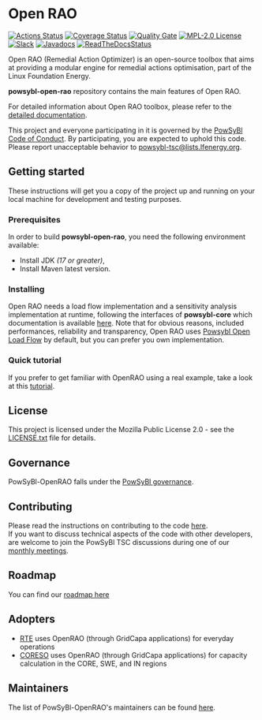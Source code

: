 # Open RAO

[![Actions Status](https://github.com/powsybl/powsybl-core/workflows/CI/badge.svg)](https://github.com/powsybl/powsybl-open-rao/actions)
[![Coverage Status](https://sonarcloud.io/api/project_badges/measure?project=com.powsybl%3Aopen-rao&metric=coverage)](https://sonarcloud.io/component_measures?id=com.powsybl%3Aopen-rao&metric=coverage)
[![Quality Gate](https://sonarcloud.io/api/project_badges/measure?project=com.powsybl%3Aopen-rao&metric=alert_status)](https://sonarcloud.io/dashboard?id=com.powsybl%3Aopen-rao)
[![MPL-2.0 License](https://img.shields.io/badge/license-MPL_2.0-blue.svg)](https://www.mozilla.org/en-US/MPL/2.0/)
[![Slack](https://img.shields.io/badge/slack-powsybl-blueviolet.svg?logo=slack)](https://join.slack.com/t/powsybl/shared_invite/zt-rzvbuzjk-nxi0boim1RKPS5PjieI0rA)
[![Javadocs](https://www.javadoc.io/badge/com.powsybl/powsybl-open-rao.svg?color=blue)](https://www.javadoc.io/doc/com.powsybl/powsybl-open-rao)
[![ReadTheDocsStatus](https://readthedocs.org/projects/powsybl-openrao/badge/?version=stable)](https://powsybl.readthedocs.io/projects/openrao/en/stable/?badge=stable)

Open RAO (Remedial Action Optimizer) is an open-source toolbox that aims at providing a modular engine for remedial
actions optimisation, part of the Linux Foundation Energy.

**powsybl-open-rao** repository contains the main features of Open RAO.

For detailed information about Open RAO toolbox, please refer to
the [detailed documentation](https://powsybl.readthedocs.io/projects/openrao/en/stable/index.html).

This project and everyone participating in it is governed by
the [PowSyBl Code of Conduct](https://github.com/powsybl/.github/blob/main/CODE_OF_CONDUCT.md).
By participating, you are expected to uphold this code. Please report unacceptable behavior
to [powsybl-tsc@lists.lfenergy.org](mailto:powsybl-tsc@lists.lfenergy.org).

## Getting started

These instructions will get you a copy of the project up and running on your local machine
for development and testing purposes.

### Prerequisites

In order to build **powsybl-open-rao**, you need the following environment available:

- Install JDK *(17 or greater)*,
- Install Maven latest version.

### Installing

Open RAO needs a load flow implementation and a sensitivity analysis implementation at runtime, following the interfaces
of **powsybl-core** which documentation is available [here](https://powsybl.readthedocs.io/projects/powsybl-core). Note
that for obvious reasons, included performances, reliability and transparency, Open RAO
uses [Powsybl Open Load Flow](https://github.com/powsybl/powsybl-open-loadflow) by default, but you can prefer you own
implementation.

### Quick tutorial

If you prefer to get familiar with OpenRAO using a real example, take a look at
this [tutorial](https://powsybl.readthedocs.io/projects/openrao/en/stable/tutorial.html).

## License

This project is licensed under the Mozilla Public License 2.0 - see
the [LICENSE.txt](https://github.com/powsybl/powsybl-open-rao/blob/main/LICENSE.txt) file for details.

## Governance

PowSyBl-OpenRAO falls under the [PowSyBl governance](https://www.powsybl.org/pages/project/governance.html).

## Contributing

Please read the instructions on contributing to the code [here](CONTRIBUTING.md).  
If you want to discuss technical aspects of the code with other developers, are welcome to join the PowSyBl TSC
discussions during one of our [monthly meetings](https://lists.lfenergy.org/g/powsybl-tsc).

## Roadmap

You can find our [roadmap here](https://github.com/powsybl/.github/wiki/Roadmap#powsybl-open-rao)

## Adopters

- [RTE](https://www.rte-france.com/) uses OpenRAO (through GridCapa applications) for everyday operations
- [CORESO](https://www.coreso.eu/) uses OpenRAO (through GridCapa applications) for capacity calculation in the CORE,
  SWE, and IN regions

## Maintainers

The list of PowSyBl-OpenRAO's maintainers can be
found [here](https://github.com/powsybl/.github/blob/main/MAINTAINERS.md#powsybl-open-rao-).
